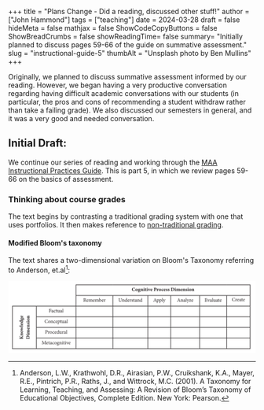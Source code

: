 +++
title = "Plans Change - Did a reading, discussed other stuff!"
author = ["John Hammond"]
tags = ["teaching"]
date = 2024-03-28
draft = false
hideMeta = false
mathjax = false
ShowCodeCopyButtons = false
ShowBreadCrumbs = false
showReadingTime= false
summary= "Initially planned to discuss pages 59-66 of the guide on summative assessment."
slug = "instructional-guide-5"
thumbAlt = "Unsplash photo by Ben Mullins"
+++

Originally, we planned to discuss summative assessment informed by our reading. However, we began having a very productive conversation regarding having difficult academic conversations with our students (in particular, the pros and cons of recommending a student withdraw rather than take a failing grade). We also discussed our semesters in general, and it was a very good and needed conversation.


## Initial Draft: 
We continue our series of reading and working through the [MAA Instructional Practices Guide](https://nextcloud.math.wichita.edu/index.php/s/T82WC4YNSizG5km). This is part 5, in which we review pages 59-66 on the basics of assessment. 


### Thinking about course grades

The text begins by contrasting a traditional grading system with one that uses portfolios. It then makes reference to [non-traditional grading](../../../../posts/2023/non_traditional_grading1/).

#### Modified Bloom's taxonomy

The text shares a two-dimensional variation on Bloom's Taxonomy referring to Anderson, et.al[^1]:

![screenshot of the table reproduced in the text](./IMG_C500D66E0017-1.jpeg)


[^1]: Anderson, L.W., Krathwohl, D.R., Airasian, P.W., Cruikshank, K.A., Mayer, R.E., Pintrich, P.R., Raths, J., and Wittrock, M.C. (2001). A Taxonomy for Learning, Teaching, and Assessing: A Revision of Bloom’s Taxonomy of Educational Objectives, Complete Edition. New York: Pearson.